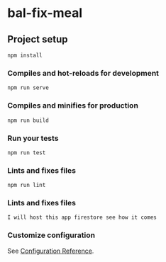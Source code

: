 # bal-fix-meal

## Project setup
```
npm install
```

### Compiles and hot-reloads for development
```
npm run serve
```

### Compiles and minifies for production
```
npm run build
```

### Run your tests
```
npm run test
```

### Lints and fixes files
```
npm run lint
```
### Lints and fixes files
```
I will host this app firestore see how it comes
```

### Customize configuration
See [Configuration Reference](https://cli.vuejs.org/config/).
